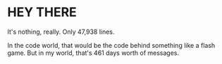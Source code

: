 # HEY THERE
It's nothing, really.  Only 47,938 lines. 

In the code world, that would be the code behind something like a flash game. But in my world, that's 461 days worth of messages.